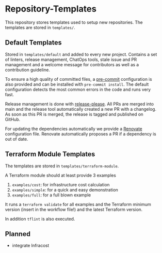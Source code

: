 # Repository-Templates

This repository stores templates used to setup new repositories. The templates are stored in `templates/`.

## Default Templates

Stored in `templates/default` and added to every new project. Contains a set of linters, release management, ChatOps
tools, stale issue and PR management and a welcome message for contributors as well as a contribution guideline.

To ensure a high quality of committed files, a [pre-commit](https://pre-commit.com/) configuration is also provided and
can be installed with `pre-commit install`. The default configuration detects the most common errors in the code and
runs very fast.

Release management is done with [release-please](https://github.com/googleapis/release-please). All PRs are merged into
main and the release tool automatically created a new PR with a changelog. As soon as this PR is merged, the release
is tagged and published on GitHub.

For updating the dependencies automatically we provide a [Renovate](https://docs.renovatebot.com/) configuration file.
Renovate automatically proposes a PR if a dependency is out of date.

## Terraform Module Templates

The templates are stored in `templates/terraform-module`.

A Terraform module should at least provide 3 examples

1. `examples/cost`: for infrastructure cost calculation
2. `examples/simple`: for a quick and easy demonstration
3. `examples/full`: for a full blown example

It runs a `terraform validate` for all examples and the Terraform minimum version (insert in the workflow file!)
and the latest Terraform version.

In addition `tflint` is also executed.

## Planned

- integrate Infracost
